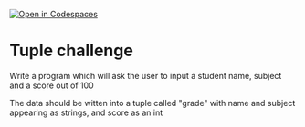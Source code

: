[![Open in Codespaces](https://classroom.github.com/assets/launch-codespace-2972f46106e565e64193e422d61a12cf1da4916b45550586e14ef0a7c637dd04.svg)](https://classroom.github.com/open-in-codespaces?assignment_repo_id=15961334)
# Tuple challenge

Write a program which will ask the user to input a student name, subject and a score out of 100

The data should be witten into a tuple called "grade" with name and subject appearing as strings, and score as an int